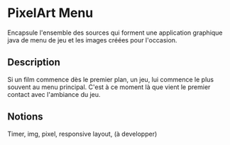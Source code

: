 # PixelArt Menu

Encapsule l'ensemble des sources qui forment une application graphique java de menu de jeu et les images créées pour l'occasion.

## Description

Si un film commence dès le premier plan, un jeu, lui commence le plus souvent au menu principal. C'est à ce moment là que vient le premier contact avec l'ambiance du jeu. 

## Notions

Timer, img, pixel, responsive layout, (à developper)
